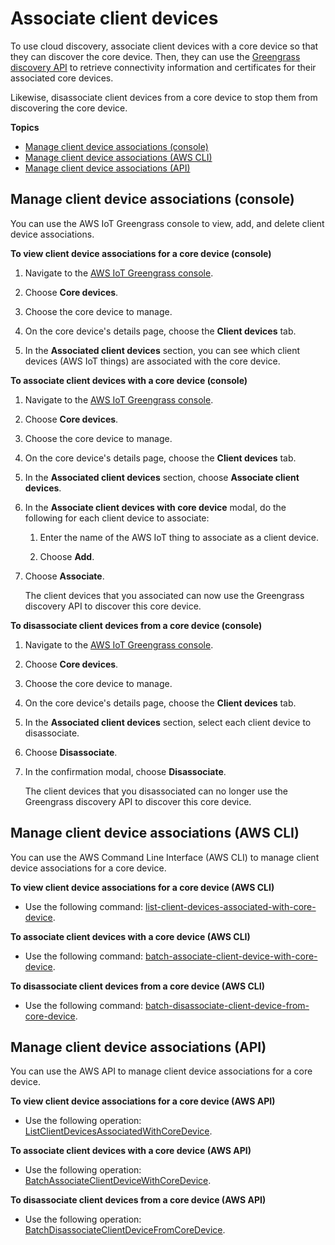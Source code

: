 # Associate client devices<a name="associate-client-devices"></a>

To use cloud discovery, associate client devices with a core device so that they can discover the core device\. Then, they can use the [Greengrass discovery API](greengrass-discover-api.md) to retrieve connectivity information and certificates for their associated core devices\.

Likewise, disassociate client devices from a core device to stop them from discovering the core device\.

**Topics**
+ [Manage client device associations \(console\)](#manage-client-device-associations-console)
+ [Manage client device associations \(AWS CLI\)](#manage-client-device-associations-cli)
+ [Manage client device associations \(API\)](#manage-client-device-associations-api)

## Manage client device associations \(console\)<a name="manage-client-device-associations-console"></a>

You can use the AWS IoT Greengrass console to view, add, and delete client device associations\.

**To view client device associations for a core device \(console\)**

1. <a name="navigate-greengrass-console"></a>Navigate to the [AWS IoT Greengrass console](https://console.aws.amazon.com/greengrass)\.

1. Choose **Core devices**\.

1. Choose the core device to manage\.

1. On the core device's details page, choose the **Client devices** tab\.

1. In the **Associated client devices** section, you can see which client devices \(AWS IoT things\) are associated with the core device\.

**To associate client devices with a core device \(console\)**

1. <a name="navigate-greengrass-console"></a>Navigate to the [AWS IoT Greengrass console](https://console.aws.amazon.com/greengrass)\.

1. Choose **Core devices**\.

1. Choose the core device to manage\.

1. On the core device's details page, choose the **Client devices** tab\.

1. In the **Associated client devices** section, choose **Associate client devices**\.

1. In the **Associate client devices with core device** modal, do the following for each client device to associate:

   1. Enter the name of the AWS IoT thing to associate as a client device\.

   1. Choose **Add**\.

1. Choose **Associate**\.

   The client devices that you associated can now use the Greengrass discovery API to discover this core device\.

**To disassociate client devices from a core device \(console\)**

1. <a name="navigate-greengrass-console"></a>Navigate to the [AWS IoT Greengrass console](https://console.aws.amazon.com/greengrass)\.

1. Choose **Core devices**\.

1. Choose the core device to manage\.

1. On the core device's details page, choose the **Client devices** tab\.

1. In the **Associated client devices** section, select each client device to disassociate\.

1. Choose **Disassociate**\.

1. In the confirmation modal, choose **Disassociate**\.

   The client devices that you disassociated can no longer use the Greengrass discovery API to discover this core device\.

## Manage client device associations \(AWS CLI\)<a name="manage-client-device-associations-cli"></a>

You can use the AWS Command Line Interface \(AWS CLI\) to manage client device associations for a core device\.

**To view client device associations for a core device \(AWS CLI\)**
+ Use the following command: [list\-client\-devices\-associated\-with\-core\-device](https://docs.aws.amazon.com/cli/latest/reference/greengrassv2/list-client-devices-associated-with-core-device.html)\.

**To associate client devices with a core device \(AWS CLI\)**
+ Use the following command: [batch\-associate\-client\-device\-with\-core\-device](https://docs.aws.amazon.com/cli/latest/reference/greengrassv2/batch-associate-client-device-with-core-device.html)\.

**To disassociate client devices from a core device \(AWS CLI\)**
+ Use the following command: [batch\-disassociate\-client\-device\-from\-core\-device](https://docs.aws.amazon.com/cli/latest/reference/greengrassv2/batch-disassociate-client-device-from-core-device.html)\.

## Manage client device associations \(API\)<a name="manage-client-device-associations-api"></a>

You can use the AWS API to manage client device associations for a core device\.

**To view client device associations for a core device \(AWS API\)**
+ Use the following operation: [ListClientDevicesAssociatedWithCoreDevice](https://docs.aws.amazon.com/greengrass/v2/APIReference/API_ListClientDevicesAssociatedWithCoreDevice.html)\.

**To associate client devices with a core device \(AWS API\)**
+ Use the following operation: [BatchAssociateClientDeviceWithCoreDevice](https://docs.aws.amazon.com/greengrass/v2/APIReference/API_BatchAssociateClientDeviceWithCoreDevice.html)\.

**To disassociate client devices from a core device \(AWS API\)**
+ Use the following operation: [BatchDisassociateClientDeviceFromCoreDevice](https://docs.aws.amazon.com/greengrass/v2/APIReference/API_BatchDisassociateClientDeviceFromCoreDevice.html)\.